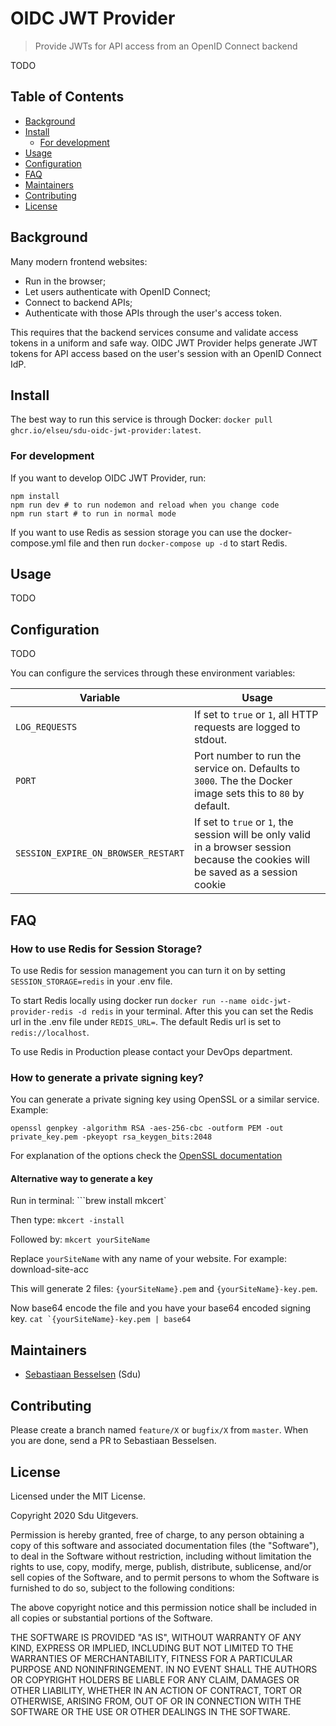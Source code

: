 # OIDC JWT Provider

> Provide JWTs for API access from an OpenID Connect backend

TODO

## Table of Contents <!-- omit in toc -->

- [Background](#background)
- [Install](#install)
  - [For development](#for-development)
- [Usage](#usage)
- [Configuration](#configuration)
- [FAQ](#faq)
- [Maintainers](#maintainers)
- [Contributing](#contributing)
- [License](#license)

## Background

Many modern frontend websites:

-   Run in the browser;
-   Let users authenticate with OpenID Connect;
-   Connect to backend APIs;
-   Authenticate with those APIs through the user's access token.

This requires that the backend services consume and validate access tokens in a uniform and safe way. OIDC JWT Provider helps generate JWT tokens for API access based on the user's session with an OpenID Connect IdP.

## Install

The best way to run this service is through Docker: `docker pull ghcr.io/elseu/sdu-oidc-jwt-provider:latest`.

### For development

If you want to develop OIDC JWT Provider, run:

```
npm install
npm run dev # to run nodemon and reload when you change code
npm run start # to run in normal mode
```

If you want to use Redis as session storage you can use the docker-compose.yml file and then run `docker-compose up -d` to start Redis.
## Usage

TODO

## Configuration

TODO

You can configure the services through these environment variables:

| Variable         | Usage                                                                                                     |
| ---------------- | --------------------------------------------------------------------------------------------------------- |
| `LOG_REQUESTS`   | If set to `true` or `1`, all HTTP requests are logged to stdout.                                          |
| `PORT`           | Port number to run the service on. Defaults to `3000`. The the Docker image sets this to `80` by default. | ` |
| `SESSION_EXPIRE_ON_BROWSER_RESTART` | If set to `true` or `1`, the session will be only valid in a browser session because the cookies will be saved as a session cookie |


## FAQ
### How to use Redis for Session Storage?
To use Redis for session management you can turn it on by setting `SESSION_STORAGE=redis` in your .env file.

To start Redis locally using docker run `docker run --name oidc-jwt-provider-redis -d redis` in your terminal.
After this you can set the Redis url in the .env file under `REDIS_URL=`.
The default Redis url is set to `redis://localhost`.

To use Redis in Production please contact your DevOps department.

### How to generate a private signing key?
You can generate a private signing key using OpenSSL or a similar service.
Example: 
```
openssl genpkey -algorithm RSA -aes-256-cbc -outform PEM -out private_key.pem -pkeyopt rsa_keygen_bits:2048
```
For explanation of the options check the [OpenSSL documentation](https://www.openssl.org/docs/man1.1.0/man1/genpkey.html#KEY-GENERATION-OPTIONS)


#### Alternative way to generate a key
Run in terminal:
```brew install mkcert`

Then type:
```mkcert -install```

Followed by:
```mkcert yourSiteName```

Replace `yourSiteName` with any name of your website. For example: download-site-acc

This will generate 2 files: `{yourSiteName}.pem` and `{yourSiteName}-key.pem`.

Now base64 encode the file and you have your base64 encoded signing key.
```cat `{yourSiteName}-key.pem | base64```

## Maintainers

-   [Sebastiaan Besselsen](https://github.com/sbesselsen) (Sdu)

## Contributing

Please create a branch named `feature/X` or `bugfix/X` from `master`. When you are done, send a PR to Sebastiaan Besselsen.

## License

Licensed under the MIT License.

Copyright 2020 Sdu Uitgevers.

Permission is hereby granted, free of charge, to any person obtaining a copy of this software and associated documentation files (the "Software"), to deal in the Software without restriction, including without limitation the rights to use, copy, modify, merge, publish, distribute, sublicense, and/or sell copies of the Software, and to permit persons to whom the Software is furnished to do so, subject to the following conditions:

The above copyright notice and this permission notice shall be included in all copies or substantial portions of the Software.

THE SOFTWARE IS PROVIDED "AS IS", WITHOUT WARRANTY OF ANY KIND, EXPRESS OR IMPLIED, INCLUDING BUT NOT LIMITED TO THE WARRANTIES OF MERCHANTABILITY, FITNESS FOR A PARTICULAR PURPOSE AND NONINFRINGEMENT. IN NO EVENT SHALL THE AUTHORS OR COPYRIGHT HOLDERS BE LIABLE FOR ANY CLAIM, DAMAGES OR OTHER LIABILITY, WHETHER IN AN ACTION OF CONTRACT, TORT OR OTHERWISE, ARISING FROM, OUT OF OR IN CONNECTION WITH THE SOFTWARE OR THE USE OR OTHER DEALINGS IN THE SOFTWARE.
